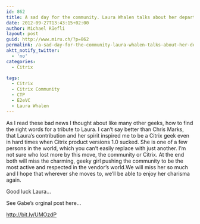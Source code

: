 ```yaml
---
id: 862
title: A sad day for the community. Laura Whalen talks about her departure from Citrix
date: 2012-09-27T13:43:15+02:00
author: Michael Rüefli
layout: post
guid: http://www.miru.ch/?p=862
permalink: /a-sad-day-for-the-community-laura-whalen-talks-about-her-departure-from-citrix/
aktt_notify_twitter:
  - 'no'
categories:
  - Citrix
  
tags:
  - Citrix
  - Citrix Community
  - CTP
  - E2eVC
  - Laura Whalen
---
```

As I read these bad news I thought about like many other geeks, how to find the right words for a tribute to Laura. I can&#8217;t say better than Chris Marks, that Laura&#8217;s contribution and her spirit inspired me to be a Citrix geek even in hard times when Citrix product versions 1.0 sucked. She is one of a few persons in the world, which you can&#8217;t easily replace with just another. I&#8217;m not sure who lost more by this move, the community or Citrix. At the end both will miss the charming, geeky girl pushing the community to be the most active and respected in the vendor&#8217;s world.We will miss her so much and I hope that wherever she moves to, we&#8217;ll be able to enjoy her charisma again.

Good luck Laura&#8230;

See Gabe&#8217;s orginal post here&#8230;

<http://bit.ly/UMOzdP>

&nbsp;

&nbsp;